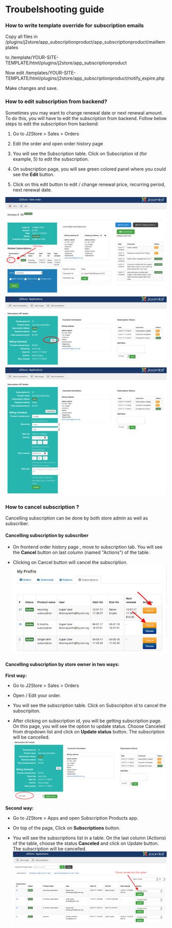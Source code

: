 # Troubelshooting guide

### How to write template override for subscription emails

Copy all files in
/plugins/j2store/app_subscriptionproduct/app_subscriptionproduct/mailtemplates

to
/template/YOUR-SITE-TEMPLATE/html/plugins/j2store/app_subscriptionproduct

Now edit
/templates/YOUR-SITE-TEMPLATE/html/plugins/j2store/app_subscriptionproduct/notify_expire.php

Make changes and save.

### How to edit subscription from backend?

Sometimes you may want to change renewal date or next renewal amount. To do this, you will have to edit the subscription from backend. Follow below steps to edit the subscription from backend:

1. Go to J2Store > Sales > Orders

2. Edit the order and open order history page

3. You will see the Subscription table. Click on Subscription id (for example, 5) to edit the subscription.

4. On subscription page, you will see green colored panel where you could see the **Edit** button.

5. Click on this edit button to edit / change renewal price, recurring period, next renewal date.

![](./assets/images/edit-subs.png)
![](./assets/images/edit-subs-1.png)
![](./assets/images/edit-subs-3.png)

### How to cancel subscription ?

Cancelling subscription can be done by both store admin as well as subscriber.

#### Cancelling subscription by subscriber

* On frontend order history page , move to subscription tab. You will see the **Cancel** button on last column (named "Actions") of the table.

* Clicking on Cancel button will cancel the subscription.
![](./assets/images/cancel-subsc-3.png)

#### Cancelling subscription by store owner in two ways:

**First way:**

* Go to J2Store > Sales > Orders

* Open / Edit your order.

* You will see the subscription table. Click on Subscripiton id to cancel the subscripiton.

* After clicking on subscription id, you will be getting subscription page. On this page, you will see the option to update status. Choose Canceled from dropdown list and click on **Update status** button. The subscription will be cancelled.
![](./assets/images/cancel-subsc-1.png)

**Second way:**

* Go to J2Store > Apps and open Subscription Products app.

* On top of the page, Click on **Subscriptions** button.

* You will see the subscriptions list in a table. On the last column (Actions) of the table, choose the status **Canceled** and click on Update button. The subscription will be cancelled.
![](./assets/images/cancel-subsc-2.png)